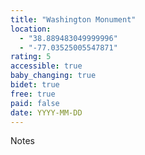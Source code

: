 ```yaml
---
title: "Washington Monument"
location:
  - "38.889483049999996"
  - "-77.03525005547871"
rating: 5
accessible: true
baby_changing: true
bidet: true
free: true
paid: false
date: YYYY-MM-DD
---
```

Notes
